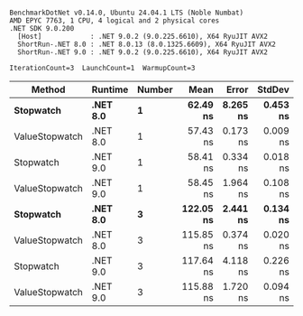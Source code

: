 ```

BenchmarkDotNet v0.14.0, Ubuntu 24.04.1 LTS (Noble Numbat)
AMD EPYC 7763, 1 CPU, 4 logical and 2 physical cores
.NET SDK 9.0.200
  [Host]            : .NET 9.0.2 (9.0.225.6610), X64 RyuJIT AVX2
  ShortRun-.NET 8.0 : .NET 8.0.13 (8.0.1325.6609), X64 RyuJIT AVX2
  ShortRun-.NET 9.0 : .NET 9.0.2 (9.0.225.6610), X64 RyuJIT AVX2

IterationCount=3  LaunchCount=1  WarmupCount=3  

```
| Method         | Runtime  | Number | Mean      | Error    | StdDev   | Min       | Max       | Gen0   | Allocated |
|--------------- |--------- |------- |----------:|---------:|---------:|----------:|----------:|-------:|----------:|
| **Stopwatch**      | **.NET 8.0** | **1**      |  **62.49 ns** | **8.265 ns** | **0.453 ns** |  **62.19 ns** |  **63.01 ns** | **0.0024** |      **40 B** |
| ValueStopwatch | .NET 8.0 | 1      |  57.43 ns | 0.173 ns | 0.009 ns |  57.42 ns |  57.44 ns |      - |         - |
| Stopwatch      | .NET 9.0 | 1      |  58.41 ns | 0.334 ns | 0.018 ns |  58.39 ns |  58.43 ns |      - |         - |
| ValueStopwatch | .NET 9.0 | 1      |  58.45 ns | 1.964 ns | 0.108 ns |  58.34 ns |  58.56 ns |      - |         - |
| **Stopwatch**      | **.NET 8.0** | **3**      | **122.05 ns** | **2.441 ns** | **0.134 ns** | **121.93 ns** | **122.20 ns** | **0.0024** |      **40 B** |
| ValueStopwatch | .NET 8.0 | 3      | 115.85 ns | 0.374 ns | 0.020 ns | 115.83 ns | 115.87 ns |      - |         - |
| Stopwatch      | .NET 9.0 | 3      | 117.64 ns | 4.118 ns | 0.226 ns | 117.44 ns | 117.89 ns |      - |         - |
| ValueStopwatch | .NET 9.0 | 3      | 115.88 ns | 1.720 ns | 0.094 ns | 115.78 ns | 115.96 ns |      - |         - |
